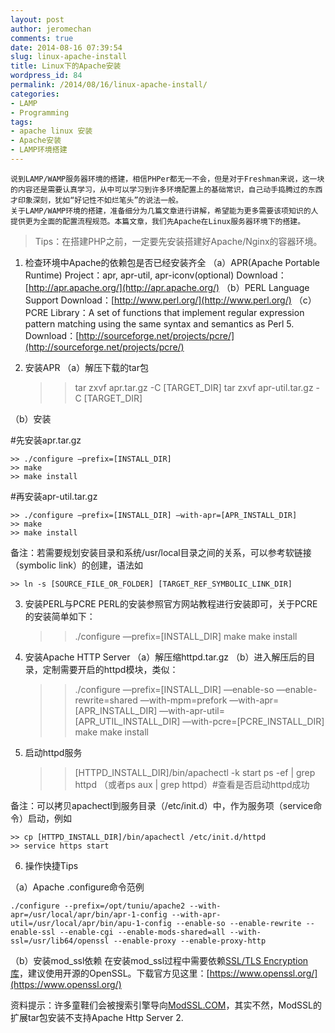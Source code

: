 ```yaml
---
layout: post
author: jeromechan
comments: true
date: 2014-08-16 07:39:54
slug: linux-apache-install
title: Linux下的Apache安装
wordpress_id: 84
permalink: /2014/08/16/linux-apache-install/
categories:
- LAMP
- Programming
tags:
- apache linux 安装
- Apache安装
- LAMP环境搭建
---
```


	说到LAMP/WAMP服务器环境的搭建，相信PHPer都无一不会，但是对于Freshman来说，这一块的内容还是需要认真学习，从中可以学习到许多环境配置上的基础常识，自己动手捣腾过的东西才印象深刻，犹如“好记性不如烂笔头”的说法一般。
	关于LAMP/WAMP环境的搭建，准备细分为几篇文章进行讲解，希望能为更多需要该项知识的人提供更为全面的配置流程规范。本篇文章，我们先Apache在Linux服务器环境下的搭建。
	
	



<blockquote>Tips：在搭建PHP之前，一定要先安装搭建好Apache/Nginx的容器环境。</blockquote>




	
1. 检查环境中Apache的依赖包是否已经安装齐全
（a）APR(Apache Portable Runtime) Project：apr, apr-util, apr-iconv(optional)
	Download：[http://apr.apache.org/](http://apr.apache.org/)
（b）PERL Language Support
	Download：[http://www.perl.org/](http://www.perl.org/)
（c）PCRE Library：A set of functions that implement regular expression pattern matching using the same syntax and semantics as Perl 5.
	Download：[http://sourceforge.net/projects/pcre/](http://sourceforge.net/projects/pcre/)

2. 安装APR
（a）解压下载的tar包

    
    
    >> tar zxvf apr.tar.gz -C [TARGET_DIR]
    >> tar zxvf apr-util.tar.gz -C [TARGET_DIR]
    



（b）安装

#先安装apr.tar.gz

    
    
    >> ./configure —prefix=[INSTALL_DIR]
    >> make
    >> make install
    




#再安装apr-util.tar.gz

    
    
    >> ./configure —prefix=[INSTALL_DIR] —with-apr=[APR_INSTALL_DIR]
    >> make
    >> make install
    




备注：若需要规划安装目录和系统/usr/local目录之间的关系，可以参考软链接（symbolic link）的创建，语法如

    
    
    >> ln -s [SOURCE_FILE_OR_FOLDER] [TARGET_REF_SYMBOLIC_LINK_DIR]
    




3. 安装PERL与PCRE
PERL的安装参照官方网站教程进行安装即可，关于PCRE的安装简单如下：

    
    
    >> ./configure —prefix=[INSTALL_DIR]
    >> make
    >> make install
    




4. 安装Apache HTTP Server
（a）解压缩httpd.tar.gz
（b）进入解压后的目录，定制需要开启的httpd模块，类似：

    
    
    >> ./configure —prefix=[INSTALL_DIR] —enable-so —enable-rewrite=shared —with-mpm=prefork —with-apr=[APR_INSTALL_DIR] —with-apr-util=[APR_UTIL_INSTALL_DIR] —with-pcre=[PCRE_INSTALL_DIR] 
    >> make 
    >> make install
    




5. 启动httpd服务

    
    
    >> [HTTPD_INSTALL_DIR]/bin/apachectl -k start 
    >> ps -ef | grep httpd （或者ps aux | grep httpd）#查看是否启动httpd成功
    




备注：可以拷贝apachectl到服务目录（/etc/init.d）中，作为服务项（service命令）启动，例如

    
    
    >> cp [HTTPD_INSTALL_DIR]/bin/apachectl /etc/init.d/httpd
    >> service https start
    



6. 操作快捷Tips

（a）Apache .configure命令范例

    
    
    ./configure --prefix=/opt/tuniu/apache2 --with-apr=/usr/local/apr/bin/apr-1-config --with-apr-util=/usr/local/apr/bin/apu-1-config --enable-so --enable-rewrite --enable-ssl --enable-cgi --enable-mods-shared=all --with-ssl=/usr/lib64/openssl --enable-proxy --enable-proxy-http
    



（b）安装mod_ssl依赖
在安装mod_ssl过程中需要依赖[SSL/TLS Encryption库](http://httpd.apache.org/docs/2.2/ssl/)，建议使用开源的OpenSSL。下载官方见这里：[https://www.openssl.org/](https://www.openssl.org/)

资料提示：许多童鞋们会被搜索引擎导向[ModSSL.COM](http://www.modssl.org/)，其实不然，ModSSL的扩展tar包安装不支持Apache Http Server 2.

